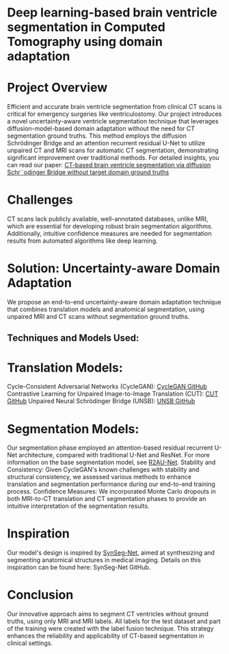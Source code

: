 # Deep learning-based brain ventricle segmentation in Computed Tomography using domain adaptation
# Project Overview
Efficient and accurate brain ventricle segmentation from clinical CT scans is critical for emergency surgeries like ventriculostomy. Our project introduces a novel uncertainty-aware ventricle segmentation technique that leverages diffusion-model-based domain adaptation without the need for CT segmentation ground truths. This method employs the diffusion Schrödinger Bridge and an attention recurrent residual U-Net to utilize unpaired CT and MRI scans for automatic CT segmentation, demonstrating significant improvement over traditional methods. For detailed insights, you can read our paper: [CT-based brain ventricle segmentation via
diffusion Schr¨odinger Bridge without target domain ground truths](https://arxiv.org/pdf/2405.18267)
# Challenges
CT scans lack publicly available, well-annotated databases, unlike MRI, which are essential for developing robust brain segmentation algorithms. Additionally, intuitive confidence measures are needed for segmentation results from automated algorithms like deep learning.

# Solution: Uncertainty-aware Domain Adaptation
We propose an end-to-end uncertainty-aware domain adaptation technique that combines translation models and anatomical segmentation, using unpaired MRI and CT scans without segmentation ground truths.

## Techniques and Models Used:
# Translation Models:
Cycle-Consistent Adversarial Networks (CycleGAN): [CycleGAN GitHub](https://github.com/junyanz/pytorch-CycleGAN-and-pix2pix/tree/master)
Contrastive Learning for Unpaired Image-to-Image Translation (CUT): [CUT GitHub](https://github.com/taesungp/contrastive-unpaired-translation)
Unpaired Neural Schrödinger Bridge (UNSB): [UNSB GitHub](https://github.com/cyclomon/UNSB/tree/main)
# Segmentation Models: 
Our segmentation phase employed an attention-based residual recurrent U-Net architecture, compared with traditional U-Net and ResNet. For more information on the base segmentation model, see [R2AU-Net](https://www.hindawi.com/journals/scn/2021/6625688/).
Stability and Consistency: Given CycleGAN's known challenges with stability and structural consistency, we assessed various methods to enhance translation and segmentation performance during our end-to-end training process.
Confidence Measures: We incorporated Monte Carlo dropouts in both MRI-to-CT translation and CT segmentation phases to provide an intuitive interpretation of the segmentation results.
# Inspiration
Our model's design is inspired by [SynSeg-Net](https://github.com/MASILab/SynSeg-Net/tree/df3c26146a36d8ff329917e2d12a79b42bbb6614), aimed at synthesizing and segmenting anatomical structures in medical imaging. Details on this inspiration can be found here: SynSeg-Net GitHub.

# Conclusion
Our innovative approach aims to segment CT ventricles without ground truths, using only MRI and MRI labels. All labels for the test dataset and part of the training were created with the label fusion technique. This strategy enhances the reliability and applicability of CT-based segmentation in clinical settings.
